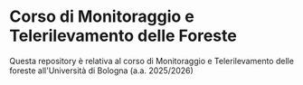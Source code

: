 # Corso di Monitoraggio e Telerilevamento delle Foreste
Questa repository è relativa al corso di Monitoraggio e Telerilevamento delle foreste all'Università di Bologna (a.a. 2025/2026)
